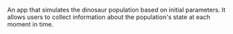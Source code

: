 An app that simulates the dinosaur population based on initial parameters. It allows users to collect information about the population's state at each moment in time.
